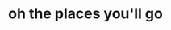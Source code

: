 ---
pid: MP124
title: oh the places you'll go
location_transcription: walnut bridge 30th Street
zipcode: '20003'
outside_phl: 'Washington DC '
neighborhood: 
age: '20'
age_range: 20-29
instagram: 
image_file_name: MP_124.jpg
proposal_transcription: |-
  A neon bridge sign
  Oh the place ... to encourage exploration in Philadelphia of University city people
topic: Philadelphia
topic_summary: '0'
type: Bridge
keywords_other: 
credit: Grace Boroughs
image_labels: 
twitter: 
facebook: 
permalink: "/monuments/mp124/"
layout: item-page
---